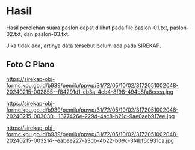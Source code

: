 # Hasil

Hasil perolehan suara paslon dapat dilihat pada file paslon-01.txt, paslon-02.txt, dan paslon-03.txt.

Jika tidak ada, artinya data tersebut belum ada pada SIREKAP.

## Foto C Plano

https://sirekap-obj-formc.kpu.go.id/b939/pemilu/ppwp/31/72/05/10/02/3172051002048-20240215-002855--f84291d1-cb3a-4cb4-8f98-494b8fa8ccea.jpg

https://sirekap-obj-formc.kpu.go.id/b939/pemilu/ppwp/31/72/05/10/02/3172051002048-20240215-003030--1377426e-229d-4ac8-b21d-9ae0aeb917ee.jpg

https://sirekap-obj-formc.kpu.go.id/b939/pemilu/ppwp/31/72/05/10/02/3172051002048-20240215-003214--eabee227-a3db-4b22-b09c-3f4bf6c931ca.jpg
